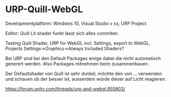 # URP-Quill-WebGL

Developmentplatform: Windwos 10, Visual Studio v xx, URP Project. 

Editor: 
Quill Lit shader funkt
lässt sich alles commiten. 

Testing Quill Shader, URP for WebGL incl. Settings, export to WebGL.
Projects Settings->Graphics->Always Included Shaders?

Bei URP sind bei den Default Packages einige dabei die nicht automatisch generert werden. Also Packages mitnehmen beim zusammenbauen. 

Der Defaultshader von Quill ist sehr dunkel, möchte den von ... verwenden und schauen ob der besser ist, ausserdem würde dieser auf Licht reagieren. 

https://forum.unity.com/threads/urp-and-webgl.955803/
